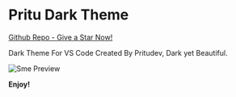 # Pritu Dark Theme

[Github Repo - Give a Star Now!](https://github.com/pritudev/pritu-dark-theme)

Dark Theme For VS Code Created By Pritudev, Dark yet Beautiful.

![Sme Preview](https://cdn.discordapp.com/attachments/741555336980201483/884765367921168404/unknown.png)

**Enjoy!**
